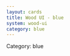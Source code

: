 ```yaml
---
layout: cards
title: Wood UI - blue
system: wood-ui
category: blue
---
```

<div class="alert alert-secondary mb-4"><span class="i18n innerHTML-category">Category: </span><span class="i18n innerHTML-cat-blue">blue</span></div>
